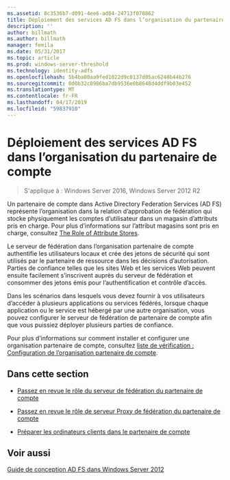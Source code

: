 ```yaml
---
ms.assetid: 8c3536b7-d091-4ee6-ad04-24713f070862
title: Déploiement des services AD FS dans l’organisation du partenaire de compte
description: ''
author: billmath
ms.author: billmath
manager: femila
ms.date: 05/31/2017
ms.topic: article
ms.prod: windows-server-threshold
ms.technology: identity-adfs
ms.openlocfilehash: 5b4ba00aa9fed1022d9c0137d05ac6240b44b276
ms.sourcegitcommit: 0d0b32c8986ba7db9536e0b8648d4ddf9b03e452
ms.translationtype: MT
ms.contentlocale: fr-FR
ms.lasthandoff: 04/17/2019
ms.locfileid: "59837910"
---
```

# <a name="deploying-ad-fs-in-the-account-partner-organization"></a>Déploiement des services AD FS dans l’organisation du partenaire de compte

>S'applique à : Windows Server 2016, Windows Server 2012 R2

Un partenaire de compte dans Active Directory Federation Services \(AD FS\) représente l’organisation dans la relation d’approbation de fédération qui stocke physiquement les comptes d’utilisateur dans un magasin d’attributs pris en charge. Pour plus d’informations sur l’attribut magasins sont pris en charge, consultez [The Role of Attribute Stores](../../ad-fs/technical-reference/The-Role-of-Attribute-Stores.md).  
  
Le serveur de fédération dans l’organisation partenaire de compte authentifie les utilisateurs locaux et crée des jetons de sécurité qui sont utilisés par le partenaire de ressource dans les décisions d’autorisation. Parties de confiance telles que les sites Web et les services Web peuvent ensuite facilement s’inscrivent auprès du serveur de fédération et consommer des jetons émis pour l’authentification et contrôle d’accès.  
  
Dans les scénarios dans lesquels vous devez fournir à vos utilisateurs d’accéder à plusieurs applications ou services fédérés, lorsque chaque application ou le service est hébergé par une autre organisation, vous pouvez configurer le serveur de fédération de partenaire de compte afin que vous puissiez déployer plusieurs parties de confiance.  
  
Pour plus d’informations sur comment installer et configurer une organisation partenaire de compte, consultez [liste de vérification : Configuration de l’organisation partenaire de compte](../../ad-fs/deployment/Checklist--Configuring-the-Account-Partner-Organization.md).  
  
## <a name="in-this-section"></a>Dans cette section  
  
-   [Passez en revue le rôle du serveur de fédération du partenaire de compte](Review-the-Role-of-the-Federation-Server-in-the-Account-Partner.md)  
  
-   [Passez en revue le rôle de serveur Proxy de fédération du partenaire de compte](Review-the-Role-of-the-Federation-Server-Proxy-in-the-Account-Partner.md)  
  
-   [Préparer les ordinateurs clients dans le partenaire de compte](Prepare-Client-Computers-in-the-Account-Partner.md)  
  
## <a name="see-also"></a>Voir aussi
[Guide de conception AD FS dans Windows Server 2012](AD-FS-Design-Guide-in-Windows-Server-2012.md)
